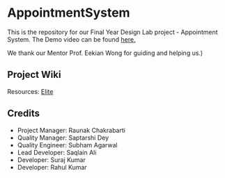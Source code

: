 # AppointmentSystem

This is the repository for our Final Year Design Lab project - Appointment System.
The Demo video can be found [here.](https://drive.google.com/file/d/1HGPEEu51JZEJGgQh5A5p9wcHzdDeNVG9/view?usp=drivesdk)

We thank our Mentor Prof. Eekian Wong for guiding and helping us.) 

## Project Wiki
Resources:  [Elite](http://103.127.146.165/wiki/index.php?title=Elite:Main)

## Credits

- Project Manager:	Raunak Chakrabarti
- Quality Manager:	Saptarshi Dey
- Quality Engineer:	Subham Agarwal
- Lead Developer:	Saqlain Ali
- Developer:	Suraj Kumar
- Developer:	Rahul Kumar
